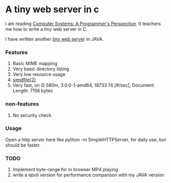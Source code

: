 A tiny web server in c
======================

I am reading
[Computer Systems: A Programmer's Perspective](http://csapp.cs.cmu.edu/).
It teachers me how to write a tiny web server in C.

I have written another
[tiny web server](https://github.com/shenfeng/nio-httpserver) in JAVA.

### Features
1. Basic MIME mapping
2. Very basic directory listing
3. Very low resource usage
4. [sendfile(2)](http://kernel.org/doc/man-pages/online/pages/man2/sendfile.2.html)
5. Very fast, on i5 580m, 3.0.0-1-amd64, 18733.74 [#/sec], Document Length: 7156 bytes

### non-features
1. No security check

### Usage
Open a http server here
like python -m SimpleHTTPServer, for daily use,  but should be faster.

### TODO
1. Implement byte-range for in browser MP4 playing
2. write a epoll version for performance comparison with my JAVA version
